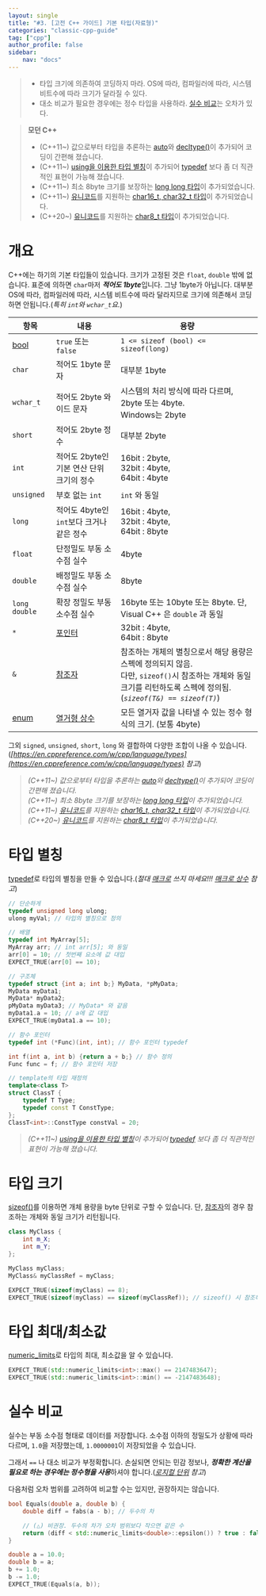 ```yaml
---
layout: single
title: "#3. [고전 C++ 가이드] 기본 타입(자료형)"
categories: "classic-cpp-guide"
tag: ["cpp"]
author_profile: false
sidebar: 
    nav: "docs"
---
```


> * 타입 크기에 의존하여 코딩하지 마라. OS에 따라, 컴파일러에 따라, 시스템 비트수에 따라 크기가 달라질 수 있다.
> * 대소 비교가 필요한 경우에는 정수 타입을 사용하라. [실수 비교](https://tango1202.github.io/classic-cpp-guide/classic-cpp-guide-type/#%EC%8B%A4%EC%88%98-%EB%B9%84%EA%B5%90)는 오차가 있다.

> **모던 C++**
> * (C++11~) 값으로부터 타입을 추론하는 [auto](https://tango1202.github.io/mordern-cpp/mordern-cpp-auto-decltype/#auto)와 [decltype()](https://tango1202.github.io/mordern-cpp/mordern-cpp-auto-decltype/#decltype)이 추가되어 코딩이 간편해 졌습니다.
> * (C++11~) [using을 이용한 타입 별칭](https://tango1202.github.io/mordern-cpp/mordern-cpp-using/)이 추가되어 [typedef](https://tango1202.github.io/classic-cpp-guide/classic-cpp-guide-type/#%ED%83%80%EC%9E%85-%EB%B3%84%EC%B9%AD) 보다 좀 더 직관적인 표현이 가능해 졌습니다.
> * (C++11~) 최소 8byte 크기를 보장하는 [long long 타입](https://tango1202.github.io/mordern-cpp/mordern-cpp-longlong/)이 추가되었습니다.
> * (C++11~) [유니코드](https://tango1202.github.io/classic-cpp-guide/classic-cpp-guide-string/#%EC%9C%A0%EB%8B%88%EC%BD%94%EB%93%9C)를 지원하는 [char16_t, char32_t 타입](https://tango1202.github.io/mordern-cpp/mordern-cpp-string/#char16_t-%EC%99%80-char32_t)이 추가되었습니다.
> * (C++20~) [유니코드](https://tango1202.github.io/classic-cpp-guide/classic-cpp-guide-string/#%EC%9C%A0%EB%8B%88%EC%BD%94%EB%93%9C)를 지원하는 [char8_t 타입](https://tango1202.github.io/mordern-cpp/mordern-cpp-string/#c20-char8_t)이 추가되었습니다.

# 개요

C++에는 하기의 기본 타입들이 있습니다. 크기가 고정된 것은 `float`, `double` 밖에 없습니다. 표준에 의하면 `char`마저 ***적어도 1byte***입니다. 그냥 1byte가 아닙니다. 대부분 OS에 따라, 컴파일러에 따라, 시스템 비트수에 따라 달라지므로 크기에 의존해서 코딩하면 안됩니다.(*특히 `int`와 `wchar_t`요.*)


|항목|내용|용량|
|--|--|--|
|[bool](https://tango1202.github.io/classic-cpp-guide/classic-cpp-guide-bool/)|`true` 또는 <br/>`false`|`1 <= sizeof (bool) <= sizeof(long)`|
|`char`|적어도 1byte 문자|대부분 1byte|
|`wchar_t`|적어도 2byte 와이드 문자|시스템의 처리 방식에 따라 다르며, 2byte 또는 4byte.<br/>Windows는 2byte |
|`short`|적어도 2byte 정수| 대부분 2byte|
|`int`|적어도 2byte인 기본 연산 단위 크기의 정수|16bit : 2byte,<br/>32bit : 4byte,<br/>64bit : 4byte|
|`unsigned`|부호 없는 `int`|`int` 와 동일|
|`long`|적어도 4byte인 `int`보다 크거나 같은 정수|16bit : 4byte,<br/>32bit : 4byte,<br/>64bit : 8byte|
|`float`|단정밀도 부동 소수점 실수|4byte|
|`double`|배정밀도 부동 소수점 실수|8byte|
|`long double`|확장 정밀도 부동소수점 실수|16byte 또는 10byte 또는 8byte. 단, Visual C++ 은 `double` 과 동일|
|`*`|[포인터](https://tango1202.github.io/classic-cpp-guide/classic-cpp-guide-pointer-reference/)|32bit : 4byte,<br/>64bit : 8byte|
|`&`|[참조자](https://tango1202.github.io/classic-cpp-guide/classic-cpp-guide-pointer-reference/#%EC%95%88%EC%A0%95%EC%A0%81%EC%9D%B8-%EC%B0%B8%EC%A1%B0%EC%9E%90)|참조하는 개체의 별칭으로서 해당 용량은 스펙에 정의되지 않음.<br/>다만, `sizeof()`시 참조하는 개체와 동일 크기를 리턴하도록 스펙에 정의됨.(*`sizeof(T&) == sizeof(T)`*)|
|[enum](https://tango1202.github.io/classic-cpp-guide/classic-cpp-guide-enum/)|[열거형 상수](https://tango1202.github.io/classic-cpp-guide/classic-cpp-guide-enum/)|모든 열거자 값을 나타낼 수 있는 정수 형식의 크기. (보통 4byte)|

그외 `signed`, `unsigned`, `short`, `long` 와 결합하여 다양한 조합이 나올 수 있습니다.(*[https://en.cppreference.com/w/cpp/language/types](https://en.cppreference.com/w/cpp/language/types) 참고*)

> *(C++11~) 값으로부터 타입을 추론하는 [auto](https://tango1202.github.io/mordern-cpp/mordern-cpp-auto-decltype/#auto)와 [decltype()](https://tango1202.github.io/mordern-cpp/mordern-cpp-auto-decltype/#decltype)이 추가되어 코딩이 간편해 졌습니다.*<br/>
> *(C++11~) 최소 8byte 크기를 보장하는 [long long 타입](https://tango1202.github.io/mordern-cpp/mordern-cpp-longlong/)이 추가되었습니다.*<br/>
> *(C++11~) [유니코드](https://tango1202.github.io/classic-cpp-guide/classic-cpp-guide-string/#%EC%9C%A0%EB%8B%88%EC%BD%94%EB%93%9C)를 지원하는 [char16_t, char32_t 타입](https://tango1202.github.io/mordern-cpp/mordern-cpp-string/#char16_t-%EC%99%80-char32_t)이 추가되었습니다.*<br/>
> *(C++20~) [유니코드](https://tango1202.github.io/classic-cpp-guide/classic-cpp-guide-string/#%EC%9C%A0%EB%8B%88%EC%BD%94%EB%93%9C)를 지원하는 [char8_t 타입](https://tango1202.github.io/mordern-cpp/mordern-cpp-string/#c20-char8_t)이 추가되었습니다.*


# 타입 별칭

[typedef](https://tango1202.github.io/classic-cpp-guide/classic-cpp-guide-type/#%ED%83%80%EC%9E%85-%EB%B3%84%EC%B9%AD)로 타입의 별칭을 만들 수 있습니다.(*절대 [매크로](https://tango1202.github.io/classic-cpp-guide/classic-cpp-guide-preprocessor/) 쓰지 마세요!!! [매크로 상수](https://tango1202.github.io/classic-cpp-guide/classic-cpp-guide-preprocessor/#%EB%A7%A4%ED%81%AC%EB%A1%9C-%EC%83%81%EC%88%98) 참고*)

```cpp
// 단순하게
typedef unsigned long ulong; 
ulong myVal; // 타입의 별칭으로 정의

// 배열
typedef int MyArray[5]; 
MyArray arr; // int arr[5]; 와 동일 
arr[0] = 10; // 첫번째 요소에 값 대입
EXPECT_TRUE(arr[0] == 10);

// 구조체
typedef struct {int a; int b;} MyData, *pMyData;
MyData myData1;
MyData* myData2;
pMyData myData3; // MyData* 와 같음
myData1.a = 10; // a에 값 대입
EXPECT_TRUE(myData1.a == 10);

// 함수 포인터
typedef int (*Func)(int, int); // 함수 포인터 typedef

int f(int a, int b) {return a + b;} // 함수 정의
Func func = f; // 함수 포인터 저장

// template의 타입 재정의
template<class T> 
struct ClassT { 
    typedef T Type;
    typedef const T ConstType; 
}; 
ClassT<int>::ConstType constVal = 20;
```

> *(C++11~) [using을 이용한 타입 별칭](https://tango1202.github.io/mordern-cpp/mordern-cpp-using/)이 추가되어 [typedef](https://tango1202.github.io/classic-cpp-guide/classic-cpp-guide-type/#%ED%83%80%EC%9E%85-%EB%B3%84%EC%B9%AD) 보다 좀 더 직관적인 표현이 가능해 졌습니다.*

# 타입 크기

[sizeof()](https://tango1202.github.io/classic-cpp-guide/classic-cpp-guide-operators/#sizeof-%EC%97%B0%EC%82%B0%EC%9E%90)를 이용하면 개체 용량을 byte 단위로 구할 수 있습니다. 단, [참조자](https://tango1202.github.io/classic-cpp-guide/classic-cpp-guide-pointer-reference/#%EC%95%88%EC%A0%95%EC%A0%81%EC%9D%B8-%EC%B0%B8%EC%A1%B0%EC%9E%90)의 경우 참조하는 개체와 동일 크기가 리턴됩니다.

```cpp
class MyClass {
    int m_X;
    int m_Y;
};

MyClass myClass;
MyClass& myClassRef = myClass;

EXPECT_TRUE(sizeof(myClass) == 8);
EXPECT_TRUE(sizeof(myClass) == sizeof(myClassRef)); // sizeof() 시 참조하는 개체와 참조자는 크기가 같습니다.

```

# 타입 최대/최소값

[numeric_limits](https://tango1202.github.io/classic-cpp-guide/classic-cpp-guide-type/#%ED%83%80%EC%9E%85-%EC%B5%9C%EB%8C%80%EC%B5%9C%EC%86%8C%EA%B0%92)로 타입의 최대, 최소값을 알 수 있습니다.

```cpp
EXPECT_TRUE(std::numeric_limits<int>::max() == 2147483647);
EXPECT_TRUE(std::numeric_limits<int>::min() == -2147483648);
```
# 실수 비교

실수는 부동 소수점 형태로 데이터를 저장합니다. 소수점 이하의 정밀도가 상황에 따라 다르며, `1.0`을 저장했는데, `1.0000001`이 저장되었을 수 있습니다. 

그래서 `==` 나 대소 비교가 부정확합니다. 손실되면 안되는 민감 정보나, ***정확한 계산을 필요로 하는 경우에는 정수형을 사용***하셔야 합니다.(*[로지컬 단위](https://tango1202.github.io/cpp-coding-pattern/cpp-coding-pattern-logical/) 참고*) 


다음처럼 오차 범위를 고려하여 비교할 수는 있지만, 권장하지는 않습니다.

```cpp
bool Equals(double a, double b) {
    double diff = fabs(a - b); // 두수의 차

    // (△) 비권장. 두수의 차가 오차 범위보다 작으면 같은 수
    return (diff < std::numeric_limits<double>::epsilon()) ? true : false;
}

double a = 10.0;
double b = a;
b += 1.0;
b -= 1.0;
EXPECT_TRUE(Equals(a, b)); 
```

